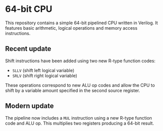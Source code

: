 # 64-bit CPU

This repository contains a simple 64-bit pipelined CPU written in Verilog. It
features basic arithmetic, logical operations and memory access instructions.

## Recent update

Shift instructions have been added using two new R-type function codes:

- `SLLV` (shift left logical variable)
- `SRLV` (shift right logical variable)

These operations correspond to new ALU op codes and allow the CPU to shift by a
variable amount specified in the second source register.

## Modern update

The pipeline now includes a `MUL` instruction using a new R-type function code
and ALU op. This multiplies two registers producing a 64-bit result.
